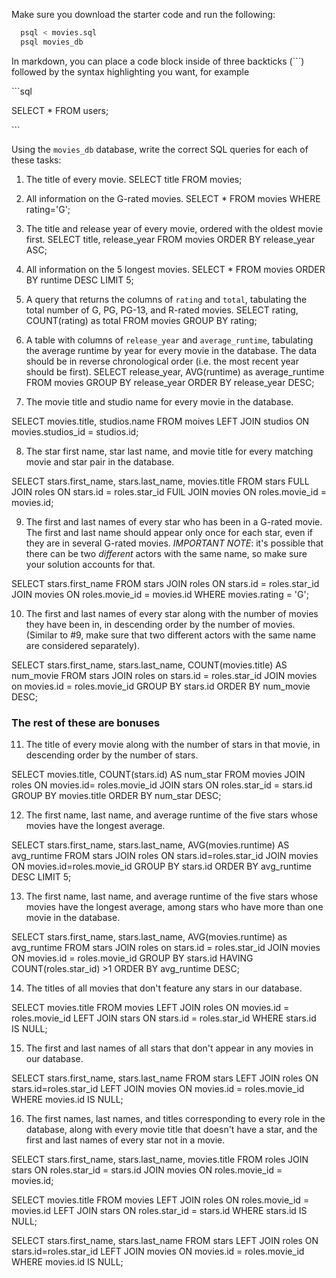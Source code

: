 Make sure you download the starter code and run the following:

```sh
  psql < movies.sql
  psql movies_db
```

In markdown, you can place a code block inside of three backticks (```) followed by the syntax highlighting you want, for example

\```sql

SELECT \* FROM users;

\```

Using the `movies_db` database, write the correct SQL queries for each of these tasks:

1.  The title of every movie.
SELECT title FROM movies;
2.  All information on the G-rated movies.
SELECT * FROM movies WHERE rating='G';
3.  The title and release year of every movie, ordered with the
    oldest movie first.
SELECT title, release_year FROM movies ORDER BY release_year ASC;
4.  All information on the 5 longest movies.
SELECT * FROM movies ORDER BY runtime DESC LIMIT 5;
5.  A query that returns the columns of `rating` and `total`, tabulating the
    total number of G, PG, PG-13, and R-rated movies.
SELECT rating, COUNT(rating) as total FROM movies GROUP BY rating;

6.  A table with columns of `release_year` and `average_runtime`,
    tabulating the average runtime by year for every movie in the database. The data should be in reverse chronological order (i.e. the most recent year should be first).
SELECT release_year, AVG(runtime) as average_runtime FROM movies
GROUP BY release_year
ORDER BY release_year DESC;

7.  The movie title and studio name for every movie in the
    database.

SELECT movies.title, studios.name FROM moives
LEFT JOIN studios
ON movies.studios_id = studios.id;

8.  The star first name, star last name, and movie title for every
    matching movie and star pair in the database.

SELECT stars.first_name, stars.last_name, movies.title FROM stars
FULL JOIN roles ON stars.id = roles.star_id
FUlL JOIN movies ON roles.movie_id = movies.id;

9.  The first and last names of every star who has been in a G-rated movie. The first and last name should appear only once for each star, even if they are in several G-rated movies. *IMPORTANT NOTE*: it's possible that there can be two *different* actors with the same name, so make sure your solution accounts for that.

SELECT stars.first_name FROM stars
JOIN roles ON stars.id = roles.star_id
JOIN movies ON roles.movie_id = movies.id
WHERE movies.rating = 'G';

10. The first and last names of every star along with the number
    of movies they have been in, in descending order by the number of movies. (Similar to #9, make sure
    that two different actors with the same name are considered separately).

SELECT stars.first_name, stars.last_name, COUNT(movies.title) AS num_movie FROM stars
JOIN roles on stars.id = roles.star_id
JOIN movies on movies.id = roles.movie_id
GROUP BY stars.id
ORDER BY num_movie DESC;

### The rest of these are bonuses

11. The title of every movie along with the number of stars in
    that movie, in descending order by the number of stars.

SELECT movies.title, COUNT(stars.id) AS num_star FROM movies
JOIN roles ON movies.id= roles.movie_id
JOIN stars ON roles.star_id = stars.id
GROUP BY movies.title
ORDER BY num_star DESC;


12. The first name, last name, and average runtime of the five
    stars whose movies have the longest average.

SELECT stars.first_name, stars.last_name, AVG(movies.runtime) AS avg_runtime FROM stars
JOIN roles ON stars.id=roles.star_id
JOIN movies ON movies.id=roles.movie_id
GROUP BY stars.id
ORDER BY avg_runtime DESC LIMIT 5;

13. The first name, last name, and average runtime of the five
    stars whose movies have the longest average, among stars who have more than one movie in the database.

SELECT stars.first_name, stars.last_name, AVG(movies.runtime) as avg_runtime FROM stars
JOIN roles on stars.id = roles.star_id
JOIN movies ON movies.id = roles.movie_id
GROUP BY stars.id
HAVING COUNT(roles.star_id) >1
ORDER BY avg_runtime DESC;

14. The titles of all movies that don't feature any stars in our
    database.

SELECT movies.title FROM movies
LEFT JOIN roles ON movies.id = roles.movie_id
LEFT JOIN stars ON stars.id = roles.star_id
WHERE stars.id IS NULL;


15. The first and last names of all stars that don't appear in any movies in our database.

SELECT stars.first_name, stars.last_name FROM stars
LEFT JOIN roles ON stars.id=roles.star_id
LEFT JOIN movies ON movies.id = roles.movie_id
WHERE movies.id IS NULL;

16. The first names, last names, and titles corresponding to every
    role in the database, along with every movie title that doesn't have a star, and the first and last names of every star not in a movie.

SELECT stars.first_name, stars.last_name, movies.title FROM roles
JOIN stars ON roles.star_id = stars.id
JOIN movies ON roles.movie_id = movies.id;

SELECT movies.title FROM movies
LEFT JOIN roles ON roles.movie_id = movies.id
LEFT JOIN stars ON roles.star_id = stars.id
WHERE stars.id IS NULL;

SELECT stars.first_name, stars.last_name FROM stars
LEFT JOIN roles ON stars.id=roles.star_id
LEFT JOIN movies ON movies.id = roles.movie_id
WHERE movies.id IS NULL;